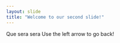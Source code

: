 ```yaml
---
layout: slide
title: "Welcome to our second slide!"
---
```

Que sera sera
Use the left arrow to go back!
